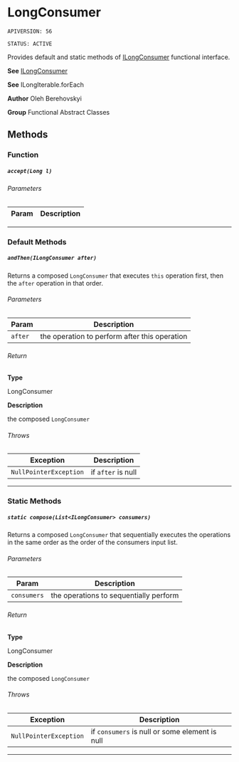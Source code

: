 # LongConsumer

`APIVERSION: 56`

`STATUS: ACTIVE`

Provides default and static methods of [ILongConsumer](/docs/Functional-Interfaces/ILongConsumer.md) functional interface.


**See** [ILongConsumer](/docs/Functional-Interfaces/ILongConsumer.md)


**See** ILongIterable.forEach


**Author** Oleh Berehovskyi


**Group** Functional Abstract Classes

## Methods
### Function
##### `accept(Long l)`
###### Parameters
|Param|Description|
|---|---|

---
### Default Methods
##### `andThen(ILongConsumer after)`

Returns a composed `LongConsumer` that executes `this` operation first, then the `after` operation in that order.

###### Parameters
|Param|Description|
|---|---|
|`after`|the operation to perform after this operation|

###### Return

**Type**

LongConsumer

**Description**

the composed `LongConsumer`

###### Throws
|Exception|Description|
|---|---|
|`NullPointerException`|if `after` is null|

---
### Static Methods
##### `static compose(List<ILongConsumer> consumers)`

Returns a composed `LongConsumer` that sequentially executes the operations in the same order as the order of the consumers input list.

###### Parameters
|Param|Description|
|---|---|
|`consumers`|the operations to sequentially perform|

###### Return

**Type**

LongConsumer

**Description**

the composed `LongConsumer`

###### Throws
|Exception|Description|
|---|---|
|`NullPointerException`|if `consumers` is null or some element is null|

---
